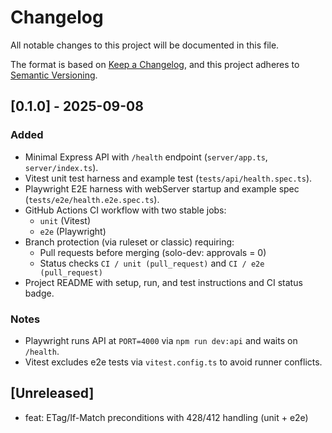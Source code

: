 # Changelog
All notable changes to this project will be documented in this file.

The format is based on [Keep a Changelog](https://keepachangelog.com/en/1.1.0/),
and this project adheres to [Semantic Versioning](https://semver.org/spec/v2.0.0.html).

## [0.1.0] - 2025-09-08
### Added
- Minimal Express API with `/health` endpoint (`server/app.ts`, `server/index.ts`).
- Vitest unit test harness and example test (`tests/api/health.spec.ts`).
- Playwright E2E harness with webServer startup and example spec (`tests/e2e/health.e2e.spec.ts`).
- GitHub Actions CI workflow with two stable jobs:
  - `unit` (Vitest)
  - `e2e` (Playwright)
- Branch protection (via ruleset or classic) requiring:
  - Pull requests before merging (solo-dev: approvals = 0)
  - Status checks `CI / unit (pull_request)` and `CI / e2e (pull_request)`
- Project README with setup, run, and test instructions and CI status badge.

### Notes
- Playwright runs API at `PORT=4000` via `npm run dev:api` and waits on `/health`.
- Vitest excludes e2e tests via `vitest.config.ts` to avoid runner conflicts.
## [Unreleased]
- feat: ETag/If-Match preconditions with 428/412 handling (unit + e2e)

